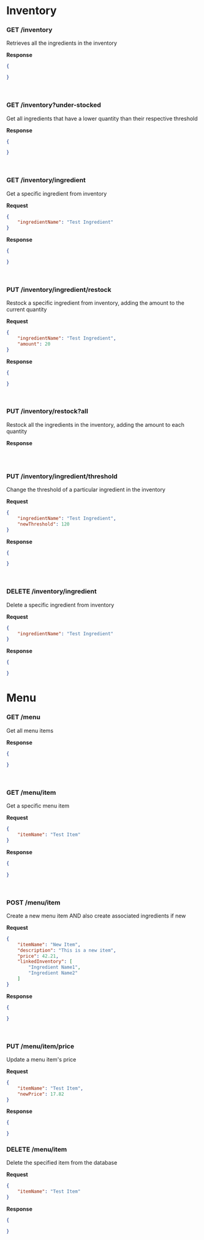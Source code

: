 # Inventory

### GET /inventory
Retrieves all the ingredients in the inventory

**Response**
```json
{

}
```

<br>

### GET /inventory?under-stocked
Get all ingredients that have a lower quantity than their respective threshold

**Response**
```json
{

}
```

<br>

### GET /inventory/ingredient
Get a specific ingredient from inventory

**Request**
```json
{
    "ingredientName": "Test Ingredient"
}
```

**Response**
```json
{

}
```

<br>

### PUT /inventory/ingredient/restock
Restock a specific ingredient from inventory, adding the amount to the current quantity

**Request**
```json
{
    "ingredientName": "Test Ingredient",
    "amount": 20
}
```

**Response**
```json
{

}
```

<br>

### PUT /inventory/restock?all
Restock all the ingredients in the inventory, adding the amount to each quantity

**Response**
```json
```

<br>

### PUT /inventory/ingredient/threshold
Change the threshold of a particular ingredient in the inventory

**Request**
```json
{
    "ingredientName": "Test Ingredient",
    "newThreshold": 120
}
```

**Response**
```json
{

}
```

<br>

### DELETE /inventory/ingredient
Delete a specific ingredient from inventory

**Request**
```json
{
    "ingredientName": "Test Ingredient"
}
```
    
**Response**
```json
{

}
```

# Menu

### GET /menu
Get all menu items

**Response**
```json
{
    
}
```

<br>

### GET /menu/item
Get a specific menu item

**Request**
```json
{
    "itemName": "Test Item"
}
```

**Response**
```json
{
    
}
```

<br>

### POST /menu/item
Create a new menu item AND also create associated ingredients if new

**Request**
```json
{
    "itemName": "New Item",
    "description": "This is a new item",
    "price": 42.21,
    "linkedInventory": [
        "Ingredient Name1",
        "Ingredient Name2"
    ]
}
```

**Response**
```json
{

}
```

<br>

### PUT /menu/item/price
Update a menu item's price

**Request**
```json
{
    "itemName": "Test Item",
    "newPrice": 17.82
}
```

**Response**
```json
{

}
```

### DELETE /menu/item
Delete the specified item from the database

**Request**
```json
{
    "itemName": "Test Item"
}
```

**Response**
```json
{

}
```
